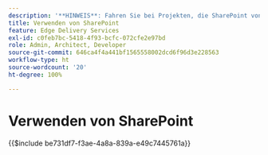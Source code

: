 ```yaml
---
description: '**HINWEIS**: Fahren Sie bei Projekten, die SharePoint von Adobe verwenden (<https://adobe.sharepoint.com>), bitte hier fort.'
title: Verwenden von SharePoint
feature: Edge Delivery Services
exl-id: c0feb7bc-5418-4f93-bcfc-072cfe2e97bd
role: Admin, Architect, Developer
source-git-commit: 646ca4f4a441bf1565558002dcd6f96d3e228563
workflow-type: ht
source-wordcount: '20'
ht-degree: 100%

---
```


# Verwenden von SharePoint

{{$include be731df7-f3ae-4a8a-839a-e49c7445761a}}

